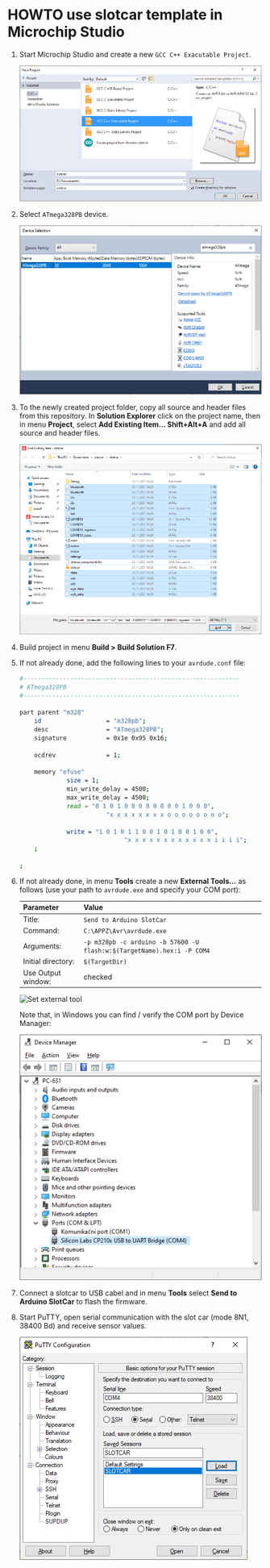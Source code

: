 # HOWTO use slotcar template in Microchip Studio

1. Start Microchip Studio and create a new `GCC C++ Exacutable Project`.

   ![Microchip Studio new project](images/new_project_type.png)

2. Select `ATmega328PB` device.

   ![Microchip Studio device](images/new_project_device.png)

3. To the newly created project folder, copy all source and header files from this repository. In **Solution Explorer** click on the project name, then in menu **Project**, select **Add Existing Item... Shift+Alt+A** and add all source and header files.

   ![Microchip Studio add items](images/new_project_add_items.png)

4. Build project in menu **Build > Build Solution F7**.

5. If not already done, add the following lines to your `avrdude.conf` file:

   ```bash
   #------------------------------------------------------------
   # ATmega328PB
   #------------------------------------------------------------

   part parent "m328"
       id                  = "m328pb";
       desc                = "ATmega328PB";
       signature           = 0x1e 0x95 0x16;

       ocdrev              = 1;
        
       memory "efuse"
                size = 1;
                min_write_delay = 4500;
                max_write_delay = 4500;
                read = "0 1 0 1 0 0 0 0 0 0 0 0 1 0 0 0",
                           "x x x x x x x x o o o o o o o o";

                write = "1 0 1 0 1 1 0 0 1 0 1 0 0 1 0 0",
                                "x x x x x x x x x x x x i i i i";
       ;
        
   ;
   ```

6. If not already done, in menu **Tools** create a new **External Tools...** as follows (use your path to `avrdude.exe` and specify your COM port):

   | Parameter | Value |
   | :-- | :-- |
   | Title: | `Send to Arduino SlotCar`
   | Command: | `C:\APPZ\Avr\avrdude.exe`
   | Arguments: | `-p m328pb -c arduino -b 57600 -U flash:w:$(TargetName).hex:i -P COM4`
   | Initial directory: | `$(TargetDir)`
   | Use Output window: | checked

   ![Set external tool](../../install/images/microchip_studio_config_avrdude.png)

   Note that, in Windows you can find / verify the COM port by Device Manager:

   ![Get COM port value](images/win_get_com_port.png)

7. Connect a slotcar to USB cabel and in menu **Tools** select **Send to Arduino SlotCar** to flash the firmware.

8. Start PuTTY, open serial communication with the slot car (mode 8N1, 38400 Bd) and receive sensor values.

   ![Configure PuTTY](../install/images/putty_config_serial.png)
